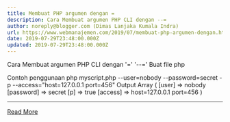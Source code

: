 ```yaml
---
title: Membuat PHP argumen dengan =
description: Cara Membuat argumen PHP CLI dengan --=
author: noreply@blogger.com (Dimas Lanjaka Kumala Indra)
url: https://www.webmanajemen.com/2019/07/membuat-php-argumen-dengan.html
date: 2019-07-29T23:48:00.000Z
updated: 2019-07-29T23:48:00.000Z
---
```


Cara Membuat argumen PHP CLI dengan '=' '--=' 
Buat file php
<?php
function arguments($argv) {
    $_ARG = array();
    foreach ($argv as $arg) {
      if (ereg('--([^=]+)=(.*)',$arg,$reg)) {
        $_ARG[$reg[1]] = $reg[2];
      } elseif(ereg('-([a-zA-Z0-9])',$arg,$reg)) {
            $_ARG[$reg[1]] = 'true';
        }
  
    }
  return $_ARG;
}?>
Contoh penggunaan
php myscript.php --user=nobody --password=secret -p --access="host=127.0.0.1 port=456"
Output
Array
(    [user] => nobody
    [password] => secret
    [p] => true
    [access] => host=127.0.0.1 port=456
)<hr/> <a href="https://www.webmanajemen.com/2019/07/membuat-php-argumen-dengan.html" rel="follow" class="button" id="read-more">Read More</a>